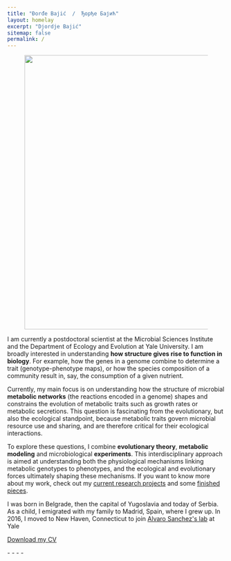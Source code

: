 ```yaml
---
title: "Đorđe Bajić  /  Ђорђе Бајић"
layout: homelay
excerpt: "Djordje Bajić"
sitemap: false
permalink: /
---
```


<figure align="center">
  <img src="{{ site.url }}{{ site.baseurl }}/images/djordje.jpeg" style="width: 635px">
</figure>

I am currently a postdoctoral scientist at the Microbial Sciences Institute and the Department
of Ecology and Evolution at Yale University. I am broadly interested in understanding **how structure 
gives rise to function in biology**. For example, how the genes in a genome combine to determine a 
trait (genotype-phenotype maps), or how the species composition of a community result in, say, the 
consumption of a given nutrient.

Currently, my main focus is on understanding how the structure of microbial **metabolic networks** 
(the reactions encoded in a genome) shapes and constrains the evolution of metabolic traits such as growth 
rates or metabolic secretions. This question is fascinating from the evolutionary, but also the ecological 
standpoint, because metabolic traits govern microbial resource use and sharing, and are therefore 
critical for their ecological interactions.
 
To explore these questions, I combine **evolutionary theory**, **metabolic modeling** and 
microbiological **experiments**. This interdisciplinary approach is aimed at understanding both 
the physiological mechanisms linking metabolic genotypes to phenotypes, and the ecological 
and evolutionary forces ultimately shaping these mechanisms. If you want to know more about my 
work, check out my [current research projects](https://djbajic.github.io/research/) 
and some [finished pieces](https://djbajic.github.io/publications/).

I was born in Belgrade, then the capital of Yugoslavia and today of Serbia. As a child, I emigrated 
with my family to Madrid, Spain, where I grew up. In 2016, I moved to New Haven, 
Connecticut to join [Alvaro Sanchez's lab](http://sanchezlaboratory.com/) at Yale



<a target="_blank" href="{{ site.url }}{{ site.baseurl }}/images/djordje_cv.pdf">
<i class="fa fa-file-pdf-o"></i>  Download my CV </a>

<p>
<a target="_blank" href="http://scholar.google.com/citations?user={{ site.scholar_username }}" class="waves-effect waves-teal btn-flat my-google-scholar-link" ><i class="ai ai-google-scholar"></i></a> -
<a target="_blank" href="https://twitter.com/{{ site.twitter_username }}" class="waves-effect waves-teal btn-flat my-twitter-link"><i class="fa fa-twitter"></i></a> -
<a target="_blank" href="http://www.researchgate.net/profile/{{ site.resgate_username }}" class="waves-effect waves-teal btn-flat my-researchgate-link" ><i class="ai ai-researchgate"></i> </a> -
<a target="_blank" href="http://orcid.org/{{ site.orcid_username }}" class="waves-effect waves-teal btn-flat my-orcid-link" ><i class="ai ai-orcid"></i></a> -
<a target="_blank" href="http://www.linkedin.com/pub/{{ site.linkedin_username }}" class="waves-effect waves-teal btn-flat my-linkedin-link"><i class="fa fa-linkedin"></i></a>
</p>

<br><br>

